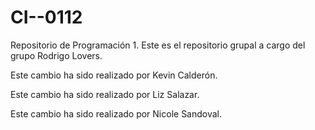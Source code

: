 # CI--0112

Repositorio de Programación 1. Este es el repositorio grupal a cargo del grupo Rodrigo Lovers.



Este cambio ha sido realizado por Kevin Calderón.

Este cambio ha sido realizado por Liz Salazar.

Este cambio ha sido realizado por Nicole Sandoval.